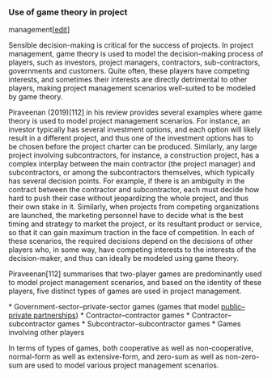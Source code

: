 ### Use of game theory in project
management[[edit](/w/index.php?title=Game\_theory&action=edit&section=31 "Edit
section: Use of game theory in project management")]

Sensible decision-making is critical for the success of projects. In project
management, game theory is used to model the decision-making process of
players, such as investors, project managers, contractors, sub-contractors,
governments and customers. Quite often, these players have competing
interests, and sometimes their interests are directly detrimental to other
players, making project management scenarios well-suited to be modeled by game
theory.

Piraveenan (2019)[112] in his review provides several examples where game
theory is used to model project management scenarios. For instance, an
investor typically has several investment options, and each option will likely
result in a different project, and thus one of the investment options has to
be chosen before the project charter can be produced. Similarly, any large
project involving subcontractors, for instance, a construction project, has a
complex interplay between the main contractor (the project manager) and
subcontractors, or among the subcontractors themselves, which typically has
several decision points. For example, if there is an ambiguity in the contract
between the contractor and subcontractor, each must decide how hard to push
their case without jeopardizing the whole project, and thus their own stake in
it. Similarly, when projects from competing organizations are launched, the
marketing personnel have to decide what is the best timing and strategy to
market the project, or its resultant product or service, so that it can gain
maximum traction in the face of competition. In each of these scenarios, the
required decisions depend on the decisions of other players who, in some way,
have competing interests to the interests of the decision-maker, and thus can
ideally be modeled using game theory.

Piraveenan[112] summarises that two-player games are predominantly used to
model project management scenarios, and based on the identity of these
players, five distinct types of games are used in project management.

 \* Government-sector–private-sector games (games that model [public–private partnerships](/wiki/Public%E2%80%93private\_partnership "Public–private partnership"))
 \* Contractor–contractor games
 \* Contractor–subcontractor games
 \* Subcontractor–subcontractor games
 \* Games involving other players

In terms of types of games, both cooperative as well as non-cooperative,
normal-form as well as extensive-form, and zero-sum as well as non-zero-sum
are used to model various project management scenarios.
